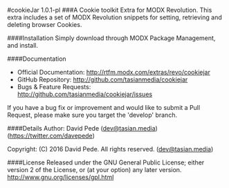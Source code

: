 #cookieJar 1.0.1-pl
###A Cookie toolkit Extra for MODX Revolution.
This extra includes a set of MODX Revolution snippets for setting, retrieving and deleting browser Cookies.

####Installation
Simply download through MODX Package Management, and install.

####Documentation
- Official Documentation: http://rtfm.modx.com/extras/revo/cookiejar
- GitHub Repository: http://github.com/tasianmedia/cookiejar
- Bugs & Feature Requests: http://github.com/tasianmedia/cookiejar/issues

If you have a bug fix or improvement and would like to submit a Pull Request, please make sure you target the 'develop' branch.

####Details
Author: David Pede (dev@tasian.media) (https://twitter.com/davepede)

Copyright: (C) 2016 David Pede. All rights reserved. (dev@tasian.media)

####License
Released under the GNU General Public License; either version 2 of the License, or (at your option) any later version.
http://www.gnu.org/licenses/gpl.html